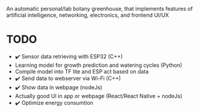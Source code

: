 An automatic personal/lab botany greenhouse, that implements features of artificial intelligence, networking, electronics, and frontend UI/UX 

# TODO
- :heavy_check_mark: Sensor data retrieving with ESP32 (C++)
- Learning model for growth prediction and watering cycles (Python)
- Compile model into TF lite and ESP act based on data
- :heavy_check_mark: Send data to webserver via Wi-Fi (C++)
- :heavy_check_mark: Show data in webpage (nodeJs)
- Actually good UI in app or webpage (React/React Native + nodeJs)
- :heavy_check_mark: Optimize energy consumtion